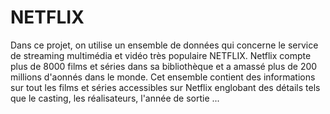 # NETFLIX

Dans ce projet, on utilise un ensemble de données qui concerne le service de streaming multimédia et vidéo très populaire NETFLIX. Netflix compte plus de 8000 films et séries dans sa bibliothèque et a amassé plus de 200 millions d'aonnés dans le monde. 
Cet ensemble contient des informations sur tout les films et séries accessibles sur Netflix englobant des détails tels que le casting, les réalisateurs, l'année de sortie ...